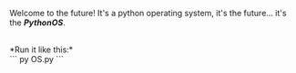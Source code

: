 Welcome to the future! It's a python operating system, it's the future... it's the ***PythonOS***.
 
<br>
*Run it like this:*
<br>
```
py OS.py
```
